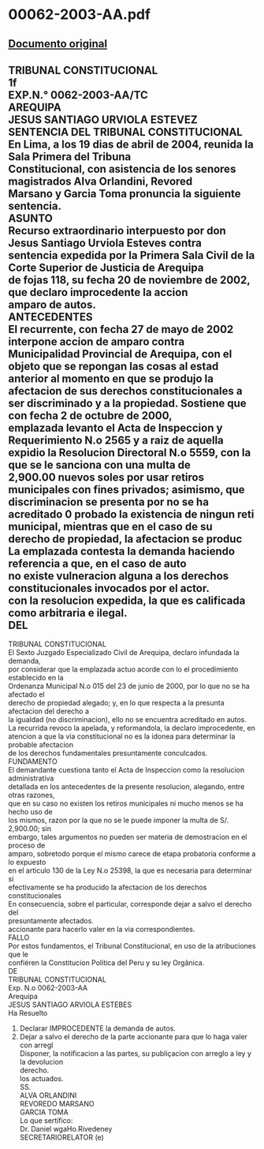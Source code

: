 
00062-2003-AA.pdf
=================
  
[Documento original](https://tc.gob.pe/jurisprudencia/2004/00062-2003-AA.pdf)  
---  
TRIBUNAL CONSTITUCIONAL  
1f  
EXP.N.° 0062-2003-AA/TC  
AREQUIPA  
JESUS SANTIAGO URVIOLA ESTEVEZ  
SENTENCIA DEL TRIBUNAL CONSTITUCIONAL  
En Lima, a los 19 dias de abril de 2004, reunida la Sala Primera del Tribuna  
Constitucional, con asistencia de los senores magistrados Alva Orlandini, Revored  
Marsano y Garcia Toma pronuncia la siguiente sentencia.  
ASUNTO  
Recurso extraordinario interpuesto por don Jesus Santiago Urviola Esteves contra  
sentencia expedida por la Primera Sala Civil de la Corte Superior de Justicia de Arequipa  
de fojas 118, su fecha 20 de noviembre de 2002, que declaro improcedente la accion  
amparo de autos.  
ANTECEDENTES  
El recurrente, con fecha 27 de mayo de 2002 interpone accion de amparo contra  
Municipalidad Provincial de Arequipa, con el objeto que se repongan las cosas al estad  
anterior al momento en que se produjo la afectacion de sus derechos constitucionales a  
ser discriminado y a la propiedad. Sostiene que con fecha 2 de octubre de 2000,  
emplazada levanto el Acta de Inspeccion y Requerimiento N.o 2565 y a raiz de aquella  
expidio la Resolucion Directoral N.o 5559, con la que se le sanciona con una multa de  
2,900.00 nuevos soles por usar retiros municipales con fines privados; asimismo, que  
discriminacion se presenta por no se ha acreditado 0 probado la existencia de ningun reti  
municipal, mientras que en el caso de su derecho de propiedad, la afectacion se produc  
La emplazada contesta la demanda haciendo referencia a que, en el caso de auto  
no existe vulneracion alguna a los derechos constitucionales invocados por el actor.  
con la resolucion expedida, la que es calificada como arbitraria e ilegal.  
DEL  
-  
TRIBUNAL CONSTITUCIONAL  
El Sexto Juzgado Especializado Civil de Arequipa, declaro infundada la demanda,  
por considerar que la emplazada actuo acorde con lo el procedimiento establecido en la  
Ordenanza Municipal N.o 015 del 23 de junio de 2000, por lo que no se ha afectado el  
derecho de propiedad alegado; y, en lo que respecta a la presunta afectacion del derecho a  
la igualdad (no discriminacion), ello no se encuentra acreditado en autos.  
La recurrida revoco la apelada, y reformandola, la declaro improcedente, en  
atencion a que la via constitucional no es la idonea para determinar la probable afectacion  
de los derechos fundamentales presuntamente conculcados.  
FUNDAMENTO  
El demandante cuestiona tanto el Acta de Inspeccion como la resolucion administrativa  
detallada en los antecedentes de la presente resolucion, alegando, entre otras razones,  
que en su caso no existen los retiros municipales ni mucho menos se ha hecho uso de  
los mismos, razon por la que no se le puede imponer la multa de S/. 2,900.00; sin  
embargo, tales argumentos no pueden ser materia de demostracion en el proceso de  
amparo, sobretodo porque el mismo carece de etapa probatoria conforme a lo expuesto  
en el articulo 130 de la Ley N.o 25398, la que es necesaria para determinar si  
efectivamente se ha producido la afectacion de los derechos constitucionales  
En consecuencia, sobre el particular, corresponde dejar a salvo el derecho del  
presuntamente afectados.  
accionante para hacerlo valer en la via correspondientes.  
FALLO  
Por estos fundamentos, el Tribunal Constitucional, en uso de la atribuciones que le  
confiéren la Constitucion Politica del Peru y su ley Orgânica.  
DE  
TRIBUNAL CONSTITUCIONAL  
Exp. N.o 0062-2003-AA  
Arequipa  
JESUS SANTIAGO ARVIOLA ESTEBES  
Ha Resuelto  
1. Declarar IMPROCEDENTE la demanda de autos.  
2. Dejar a salvo el derecho de la parte accionante para que lo haga valer con arregl  
Disponer, la notificacion a las partes, su publiçacion con arreglo a ley y la devolucion  
derecho.  
los actuados.  
SS.  
ALVA ORLANDINI  
REVOREDO MARSANO  
GARCIA TOMA  
Lo que sertifico:  
Dr. Daniel wgaHo.Rivedeney  
SECRETARIORELATOR (e)